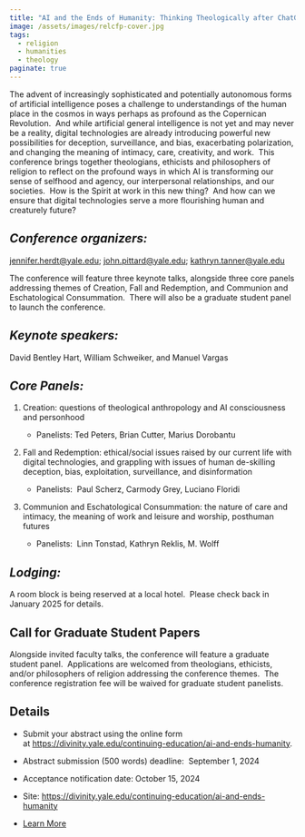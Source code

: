 ```yaml
---
title: "AI and the Ends of Humanity: Thinking Theologically after ChatGPT"
image: /assets/images/relcfp-cover.jpg
tags:
  - religion
  - humanities
  - theology
paginate: true   
---
```

The advent of increasingly sophisticated and potentially autonomous forms of artificial intelligence poses a challenge to understandings of the human place in the cosmos in ways perhaps as profound as the Copernican Revolution.  And while artificial general intelligence is not yet and may never be a reality, digital technologies are already introducing powerful new possibilities for deception, surveillance, and bias, exacerbating polarization, and changing the meaning of intimacy, care, creativity, and work.  This conference brings together theologians, ethicists and philosophers of religion to reflect on the profound ways in which AI is transforming our sense of selfhood and agency, our interpersonal relationships, and our societies.  How is the Spirit at work in this new thing?  And how can we ensure that digital technologies serve a more flourishing human and creaturely future?

## *Conference organizers:* 
jennifer.herdt@yale.edu; john.pittard@yale.edu; kathryn.tanner@yale.edu

The conference will feature three keynote talks, alongside three core panels addressing themes of Creation, Fall and Redemption, and Communion and Eschatological Consummation.  There will also be a graduate student panel to launch the conference.

## *Keynote speakers:*

David Bentley Hart, William Schweiker, and Manuel Vargas  

## *Core Panels:*

1.  Creation: questions of theological anthropology and AI consciousness and personhood

    -   Panelists: Ted Peters, Brian Cutter, Marius Dorobantu

2.  Fall and Redemption: ethical/social issues raised by our current life with digital technologies, and grappling with issues of human de-skilling deception, bias, exploitation, surveillance, and disinformation

    -   Panelists:  Paul Scherz, Carmody Grey, Luciano Floridi 

3.  Communion and Eschatological Consummation: the nature of care and intimacy, the meaning of work and leisure and worship, posthuman futures

    -   Panelists:  Linn Tonstad, Kathryn Reklis, M. Wolff

## *Lodging:*

A room block is being reserved at a local hotel.  Please check back in January 2025 for details.

## **Call for Graduate Student Papers**

Alongside invited faculty talks, the conference will feature a graduate student panel.  Applications are welcomed from theologians, ethicists, and/or philosophers of religion addressing the conference themes.  The conference registration fee will be waived for graduate student panelists.

## Details
- Submit your abstract using the online form at <https://divinity.yale.edu/continuing-education/ai-and-ends-humanity>.

- Abstract submission (500 words) deadline:  September 1, 2024

- Acceptance notification date: October 15, 2024

- Site: <https://divinity.yale.edu/continuing-education/ai-and-ends-humanity>

- [Learn More](https://divinity.yale.edu/continuing-education/ai-and-ends-humanity)